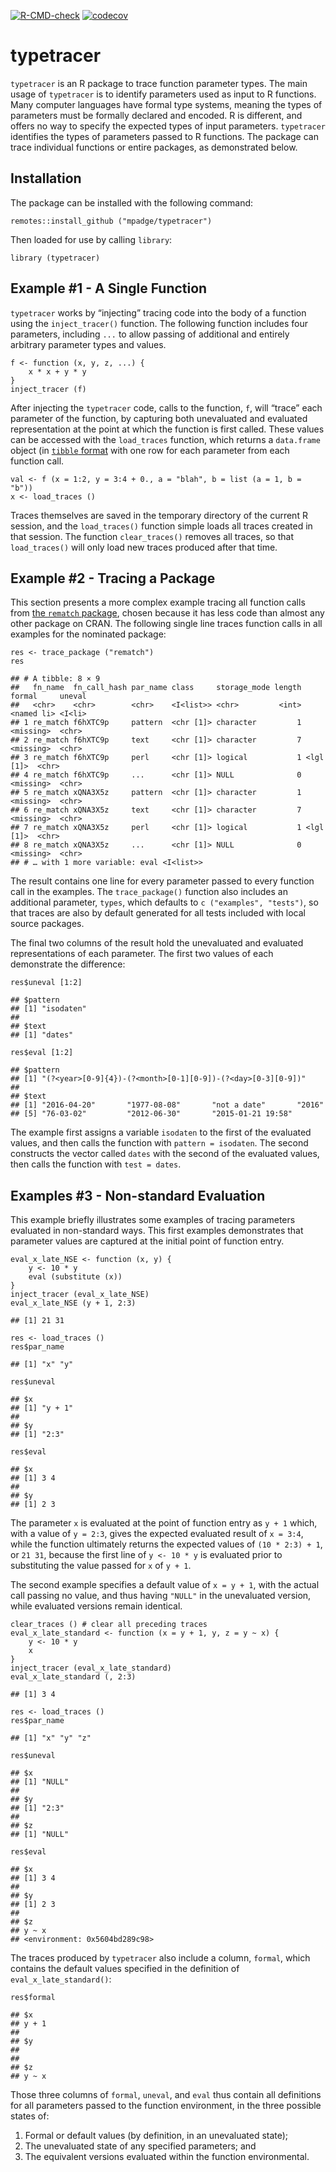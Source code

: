 <!-- badges: start -->

[![R-CMD-check](https://github.com/mpadge/typetracer/workflows/R-CMD-check/badge.svg)](https://github.com/mpadge/typetracer/actions)
[![codecov](https://codecov.io/gh/mpadge/typetracer/branch/main/graph/badge.svg)](https://codecov.io/gh/mpadge/typetracer)
<!-- badges: end -->

# typetracer

`typetracer` is an R package to trace function parameter types. The main
usage of `typetracer` is to identify parameters used as input to R
functions. Many computer languages have formal type systems, meaning the
types of parameters must be formally declared and encoded. R is
different, and offers no way to specify the expected types of input
parameters. `typetracer` identifies the types of parameters passed to R
functions. The package can trace individual functions or entire
packages, as demonstrated below.

## Installation

The package can be installed with the following command:

    remotes::install_github ("mpadge/typetracer")

Then loaded for use by calling `library`:

    library (typetracer)

## Example \#1 - A Single Function

`typetracer` works by “injecting” tracing code into the body of a
function using the `inject_tracer()` function. The following function
includes four parameters, including `...` to allow passing of additional
and entirely arbitrary parameter types and values.

    f <- function (x, y, z, ...) {
        x * x + y * y
    }
    inject_tracer (f)

After injecting the `typetracer` code, calls to the function, `f`, will
“trace” each parameter of the function, by capturing both unevaluated
and evaluated representation at the point at which the function is first
called. These values can be accessed with the `load_traces` function,
which returns a `data.frame` object (in [`tibble`
format](https://tibble.tidyverse.org) with one row for each parameter
from each function call.

    val <- f (x = 1:2, y = 3:4 + 0., a = "blah", b = list (a = 1, b = "b"))
    x <- load_traces ()

Traces themselves are saved in the temporary directory of the current R
session, and the `load_traces()` function simple loads all traces
created in that session. The function `clear_traces()` removes all
traces, so that `load_traces()` will only load new traces produced after
that time.

## Example \#2 - Tracing a Package

This section presents a more complex example tracing all function calls
from [the `rematch` package](https://github.com/MangoTheCat/rematch),
chosen because it has less code than almost any other package on CRAN.
The following single line traces function calls in all examples for the
nominated package:

    res <- trace_package ("rematch")
    res

    ## # A tibble: 8 × 9
    ##   fn_name  fn_call_hash par_name class     storage_mode length formal     uneval
    ##   <chr>    <chr>        <chr>    <I<list>> <chr>         <int> <named li> <I<li>
    ## 1 re_match f6hXTC9p     pattern  <chr [1]> character         1 <missing>  <chr> 
    ## 2 re_match f6hXTC9p     text     <chr [1]> character         7 <missing>  <chr> 
    ## 3 re_match f6hXTC9p     perl     <chr [1]> logical           1 <lgl [1]>  <chr> 
    ## 4 re_match f6hXTC9p     ...      <chr [1]> NULL              0 <missing>  <chr> 
    ## 5 re_match xQNA3X5z     pattern  <chr [1]> character         1 <missing>  <chr> 
    ## 6 re_match xQNA3X5z     text     <chr [1]> character         7 <missing>  <chr> 
    ## 7 re_match xQNA3X5z     perl     <chr [1]> logical           1 <lgl [1]>  <chr> 
    ## 8 re_match xQNA3X5z     ...      <chr [1]> NULL              0 <missing>  <chr> 
    ## # … with 1 more variable: eval <I<list>>

The result contains one line for every parameter passed to every
function call in the examples. The `trace_package()` function also
includes an additional parameter, `types`, which defaults to
`c ("examples", "tests")`, so that traces are also by default generated
for all tests included with local source packages.

The final two columns of the result hold the unevaluated and evaluated
representations of each parameter. The first two values of each
demonstrate the difference:

    res$uneval [1:2]

    ## $pattern
    ## [1] "isodaten"
    ## 
    ## $text
    ## [1] "dates"

    res$eval [1:2]

    ## $pattern
    ## [1] "(?<year>[0-9]{4})-(?<month>[0-1][0-9])-(?<day>[0-3][0-9])"
    ## 
    ## $text
    ## [1] "2016-04-20"       "1977-08-08"       "not a date"       "2016"            
    ## [5] "76-03-02"         "2012-06-30"       "2015-01-21 19:58"

The example first assigns a variable `isodaten` to the first of the
evaluated values, and then calls the function with `pattern = isodaten`.
The second constructs the vector called `dates` with the second of the
evaluated values, then calls the function with `test = dates`.

## Examples \#3 - Non-standard Evaluation

This example briefly illustrates some examples of tracing parameters
evaluated in non-standard ways. This first examples demonstrates that
parameter values are captured at the initial point of function entry.

    eval_x_late_NSE <- function (x, y) {
        y <- 10 * y
        eval (substitute (x))
    }
    inject_tracer (eval_x_late_NSE)
    eval_x_late_NSE (y + 1, 2:3)

    ## [1] 21 31

    res <- load_traces ()
    res$par_name

    ## [1] "x" "y"

    res$uneval

    ## $x
    ## [1] "y + 1"
    ## 
    ## $y
    ## [1] "2:3"

    res$eval

    ## $x
    ## [1] 3 4
    ## 
    ## $y
    ## [1] 2 3

The parameter `x` is evaluated at the point of function entry as `y + 1`
which, with a value of `y = 2:3`, gives the expected evaluated result of
`x = 3:4`, while the function ultimately returns the expected values of
`(10 * 2:3) + 1`, or `21 31`, because the first line of `y <- 10 * y` is
evaluated prior to substituting the value passed for `x` of `y + 1`.

The second example specifies a default value of `x = y + 1`, with the
actual call passing no value, and thus having `"NULL"` in the
unevaluated version, while evaluated versions remain identical.

    clear_traces () # clear all preceding traces
    eval_x_late_standard <- function (x = y + 1, y, z = y ~ x) {
        y <- 10 * y
        x
    }
    inject_tracer (eval_x_late_standard)
    eval_x_late_standard (, 2:3)

    ## [1] 3 4

    res <- load_traces ()
    res$par_name

    ## [1] "x" "y" "z"

    res$uneval

    ## $x
    ## [1] "NULL"
    ## 
    ## $y
    ## [1] "2:3"
    ## 
    ## $z
    ## [1] "NULL"

    res$eval

    ## $x
    ## [1] 3 4
    ## 
    ## $y
    ## [1] 2 3
    ## 
    ## $z
    ## y ~ x
    ## <environment: 0x5604bd289c98>

The traces produced by `typetracer` also include a column, `formal`,
which contains the default values specified in the definition of
`eval_x_late_standard()`:

    res$formal

    ## $x
    ## y + 1
    ## 
    ## $y
    ## 
    ## 
    ## $z
    ## y ~ x

Those three columns of `formal`, `uneval`, and `eval` thus contain all
definitions for all parameters passed to the function environment, in
the three possible states of:

1.  Formal or default values (by definition, in an unevaluated state);
2.  The unevaluated state of any specified parameters; and
3.  The equivalent versions evaluated within the function environmental.
